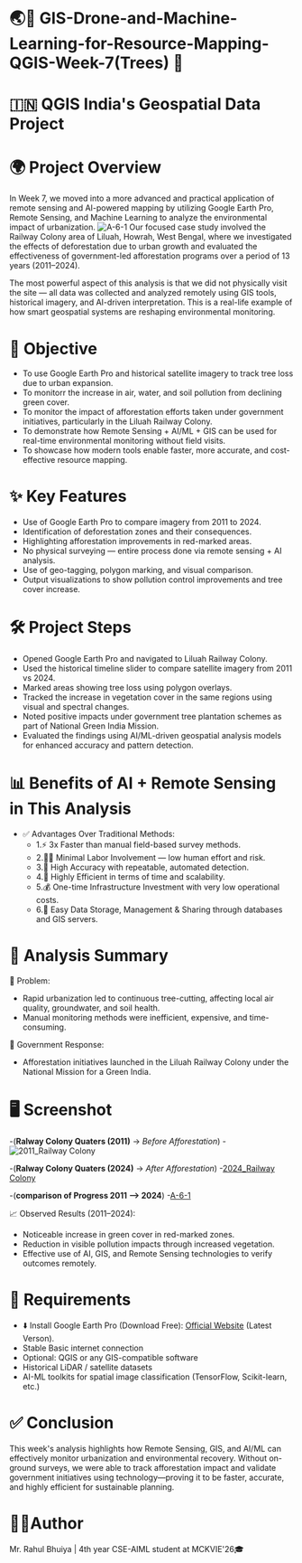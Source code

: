 # 🌏📗 GIS-Drone-and-Machine-Learning-for-Resource-Mapping-QGIS-Week-7(Trees) 🗾
#  🇮🇳 QGIS India's Geospatial Data Project

# 🌍 Project Overview
In Week 7, we moved into a more advanced and practical application of remote sensing and AI-powered mapping by utilizing Google Earth Pro, Remote Sensing, and Machine Learning to analyze the environmental impact of urbanization.
![A-6-1](https://github.com/RBhuiya/GIS-Drone-and-Machine-Learning-for-Resource-Mapping-QGIS-Week-7-Trees-/blob/f7b710ec339b4e3436ed501473402b0fa80a07ef/Screenshot/A-6-1.jpeg)
Our focused case study involved the Railway Colony area of Liluah, Howrah, West Bengal, where we investigated the effects of deforestation due to urban growth and evaluated the effectiveness of government-led afforestation programs over a period of 13 years (2011–2024).

The most powerful aspect of this analysis is that we did not physically visit the site — all data was collected and analyzed remotely using GIS tools, historical imagery, and AI-driven interpretation. This is a real-life example of how smart geospatial systems are reshaping environmental monitoring.

# 🎯 Objective
- To use Google Earth Pro and historical satellite imagery to track tree loss due to urban expansion.
- To monitorr the increase in air, water, and soil pollution from declining green cover.
- To monitor the impact of afforestation efforts taken under government initiatives, particularly in the Liluah Railway Colony.
- To demonstrate how Remote Sensing + AI/ML + GIS can be used for real-time environmental monitoring without field visits.
- To showcase how modern tools enable faster, more accurate, and cost-effective resource mapping.

# ✨ Key Features
- Use of Google Earth Pro to compare imagery from 2011 to 2024.
- Identification of deforestation zones and their consequences.
- Highlighting afforestation improvements in red-marked areas.
- No physical surveying — entire process done via remote sensing + AI analysis.
- Use of geo-tagging, polygon marking, and visual comparison.
- Output visualizations to show pollution control improvements and tree cover increase.

# 🛠️ Project Steps
- Opened Google Earth Pro and navigated to Liluah Railway Colony. 
- Used the historical timeline slider to compare satellite imagery from 2011 vs 2024.
- Marked areas showing tree loss using polygon overlays.
- Tracked the increase in vegetation cover in the same regions using visual and spectral changes.
- Noted positive impacts under government tree plantation schemes as part of National Green India Mission.
- Evaluated the findings using AI/ML-driven geospatial analysis models for enhanced accuracy and pattern detection.

# 📊 Benefits of AI + Remote Sensing in This Analysis
- ✅ Advantages Over Traditional Methods:
  - 1.⚡ 3x Faster than manual field-based survey methods.
  - 2.🧍‍♂️ Minimal Labor Involvement — low human effort and risk.
  - 3.🎯 High Accuracy with repeatable, automated detection.
  - 4.🚀 Highly Efficient in terms of time and scalability.
  - 5.💰 One-time Infrastructure Investment with very low operational costs.
  - 6.💾 Easy Data Storage, Management & Sharing through databases and GIS servers.

# 🧪 Analysis Summary
🌆 Problem:
  - Rapid urbanization led to continuous tree-cutting, affecting local air quality, groundwater, and soil health.
  - Manual monitoring methods were inefficient, expensive, and time-consuming.

🌿 Government Response:
  - Afforestation initiatives launched in the Liluah Railway Colony under the National Mission for a Green India.

# 🖥️ Screenshot
-(**Ralway Colony Quaters (2011)** -> _Before Afforestation_)
  -![2011_Railway Colony](https://github.com/RBhuiya/GIS-Drone-and-Machine-Learning-for-Resource-Mapping-QGIS-Week-7-Trees-/blob/f7b710ec339b4e3436ed501473402b0fa80a07ef/Screenshot/2011_Railway%20Colony.png)

-(**Ralway Colony Quaters (2024)** -> _After Afforestation_)
  -[2024_Railway Colony](https://github.com/RBhuiya/GIS-Drone-and-Machine-Learning-for-Resource-Mapping-QGIS-Week-7-Trees-/blob/f7b710ec339b4e3436ed501473402b0fa80a07ef/Screenshot/2024_Railway%20Colony.png)

-(**comparison of Progress 2011 --> 2024**)
  -[A-6-1](https://github.com/RBhuiya/GIS-Drone-and-Machine-Learning-for-Resource-Mapping-QGIS-Week-7-Trees-/blob/f7b710ec339b4e3436ed501473402b0fa80a07ef/Screenshot/A-6-1.jpeg)


📈 Observed Results (2011–2024):
- Noticeable increase in green cover in red-marked zones.
- Reduction in visible pollution impacts through increased vegetation.
- Effective use of AI, GIS, and Remote Sensing technologies to verify outcomes remotely.

# 📝 Requirements
- ⬇️ Install Google Earth Pro (Download Free): [Official Website](https://www.google.com/intl/en_in/earth/about/versions/#download-pro) (Latest Verson).
- Stable Basic internet connection
- Optional: QGIS or any GIS-compatible software
- Historical LiDAR / satellite datasets
- AI-ML toolkits for spatial image classification (TensorFlow, Scikit-learn, etc.)

# ✅ Conclusion
This week's analysis highlights how Remote Sensing, GIS, and AI/ML can effectively monitor urbanization and environmental recovery. Without on-ground surveys, we were able to track afforestation impact and validate government initiatives using technology—proving it to be faster, accurate, and highly efficient for sustainable planning.

# 👨‍💼Author
Mr. Rahul Bhuiya | 4th year CSE-AIML student at MCKVIE'26🎓






